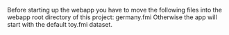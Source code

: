 Before starting up the webapp you have to move the following files into 
the webapp root directory of this project: germany.fmi
Otherwise the app will start with the default toy.fmi dataset.
